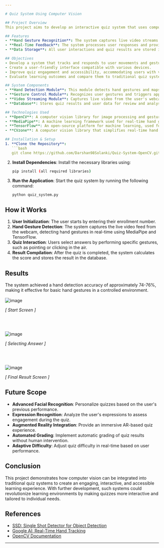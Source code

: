 ```yaml
---

# Quiz System Using Computer Vision

## Project Overview
This project aims to develop an interactive quiz system that uses computer vision technology to enhance the user experience. The system allows users to take quizzes and interact with the system using hand gestures, providing a more immersive and accessible experience for users.

## Features
- **Hand Gesture Recognition**: The system captures live video streams and detects hand gestures using MediaPipe and TensorFlow. Users can navigate through quiz options by performing gestures.
- **Real-Time Feedback**: The system processes user responses and provides instant feedback, making the quiz interactive.
- **Data Storage**: All user interactions and quiz results are stored in a database for future reference.

## Objectives
- Develop a system that tracks and responds to user movements and gestures.
- Create a user-friendly interface compatible with various devices.
- Improve quiz engagement and accessibility, accommodating users with varying levels of mobility.
- Evaluate learning outcomes and compare them to traditional quiz systems.

## System Components
- **Hand Detection Module**: This module detects hand gestures and maps them to specific quiz actions.
- **Gesture Control Module**: Recognizes user gestures and triggers appropriate system responses.
- **Video Streaming Module**: Captures live video from the user's webcam and provides real-time video frames to the hand detection module.
- **Database**: Stores quiz results and user data for review and analysis.

## Technologies Used
- **OpenCV**: A computer vision library for image processing and gesture detection.
- **MediaPipe**: A machine learning framework used for real-time hand gesture recognition.
- **TensorFlow**: An open-source platform for machine learning, used for detecting and processing hand gestures.
- **CVzone**: A computer vision library that simplifies real-time hand detection using MediaPipe.

## Installation & Setup
1. **Clone the Repository**: 
   ```bash
   git clone https://github.com/Darshan98Solanki/Quiz-System-OpenCV.git
   ```
2. **Install Dependencies**:
   Install the necessary libraries using:
   ```bash
   pip install (all required libraries)
   ```
3. **Run the Application**:
   Start the quiz system by running the following command:
   ```bash
   python quiz_system.py
   ```

## How it Works
1. **User Initialization**: The user starts by entering their enrollment number.
2. **Hand Gesture Detection**: The system captures the live video feed from the webcam, detecting hand gestures in real-time using MediaPipe and TensorFlow.
3. **Quiz Interaction**: Users select answers by performing specific gestures, such as pointing or clicking in the air.
4. **Result Compilation**: After the quiz is completed, the system calculates the score and stores the result in the database.

## Results
The system achieved a hand detection accuracy of approximately 74-76%, making it effective for basic hand gestures in a controlled environment. 
<br/>
<br/>
![image](https://github.com/user-attachments/assets/c0ae47a7-5e5f-4d11-beaa-8a842ad7b6bf)
<p>
    <em>[ Start Screen ]</em>
</p>
<br/>
<br/>

![image](https://github.com/user-attachments/assets/fcd2825d-b648-4e35-b3fe-b7cc306ca5d2)
<p>
    <em>[ Selecting Answer ]</em>
</p>
<br/>
<br/>

![image](https://github.com/user-attachments/assets/8f11bf76-40da-4b50-abef-6eab2a582d71)
<p>
    <em>[ Final Result Screen ]</em>
</p>




## Future Scope
- **Advanced Facial Recognition**: Personalize quizzes based on the user's previous performance.
- **Expression Recognition**: Analyze the user's expressions to assess engagement during the quiz.
- **Augmented Reality Integration**: Provide an immersive AR-based quiz experience.
- **Automated Grading**: Implement automatic grading of quiz results without human intervention.
- **Adaptive Difficulty**: Adjust quiz difficulty in real-time based on user performance.

## Conclusion
This project demonstrates how computer vision can be integrated into traditional quiz systems to create an engaging, interactive, and accessible learning experience. With further development, such systems could revolutionize learning environments by making quizzes more interactive and tailored to individual needs.

## References
- [SSD: Single Shot Detector for Object Detection](https://jonathan-hui.medium.com/ssd-object-detection-single-shot-multibox-detector-for-real-time-processing-9bd8deac0e06)
- [Google AI: Real-Time Hand Tracking](https://ai.googleblog.com/2019/08/on-device-real-time-hand-tracking-with.html)
- [OpenCV Documentation](https://opencv.org/about/)
  
---
```

